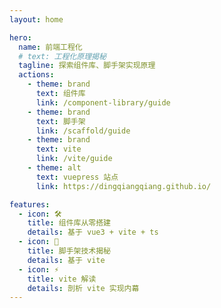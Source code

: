 ```yaml
---
layout: home

hero:
  name: 前端工程化
  # text: 工程化原理揭秘
  tagline: 探索组件库、脚手架实现原理
  actions:
    - theme: brand
      text: 组件库
      link: /component-library/guide
    - theme: brand
      text: 脚手架
      link: /scaffold/guide
    - theme: brand
      text: vite
      link: /vite/guide
    - theme: alt
      text: vuepress 站点
      link: https://dingqiangqiang.github.io/

features:
  - icon: 🛠️
    title: 组件库从零搭建
    details: 基于 vue3 + vite + ts
  - icon: 🔩
    title: 脚手架技术揭秘 
    details: 基于 vite
  - icon: ⚡️
    title: vite 解读
    details: 剖析 vite 实现内幕
---
```


<style>
  :root {
    --vp-home-hero-name-color: transparent;
    --vp-home-hero-name-background: -webkit-linear-gradient(120deg, #bd34fe, #41d1ff);
  }
</style>